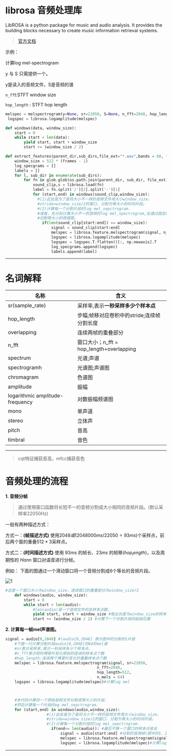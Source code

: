 # librosa 音频处理库

LibROSA is a python package for music and audio analysis. It provides the building blocks necessary to create music information retrieval systems.

> [官方文档](http://librosa.github.io/librosa/)

示例：

计算log mel-spectrogram

 y 与 S 只需提供一个。
 
 y是读入的音频文件，S是音频的谱
 
`n_ff`t:STFT window size

`hop_length` : STFT hop length

```python
melspec = melspectrogram(y=None, sr=22050, S=None, n_fft=2048, hop_length=512, power=2.0, **kwargs):
 logspec = librosa.logamplitude(melspec)

```

```python
def windows(data, window_size):
    start = 0
    while start < len(data):
        yield start, start + window_size
        start += (window_size / 2)

def extract_features(parent_dir,sub_dirs,file_ext="*.wav",bands = 60, frames = 41):
    window_size = 512 * (frames - 1)
    log_specgrams = []
    labels = []
    for l, sub_dir in enumerate(sub_dirs):
        for fn in glob.glob(os.path.join(parent_dir, sub_dir, file_ext)): 
            sound_clip,s = librosa.load(fn)
            label = fn.split('/')[2].split('-')[1]
            for (start,end) in windows(sound_clip,window_size):
              #(1)此处是为了是将大小不一样的音频文件用大小window_size，
              #stride=window_size/2的窗口，分割为等大小的时间片段。
              #(2)计算每一个分割片段的log mel_sepctrogram.
              #或者，先分别计算大小不一的音频的log mel_spectrogram,在通过固定的窗口，
              #切割等大小的频谱图。
                if(len(sound_clip[start:end]) == window_size):
                    signal = sound_clip[start:end]
                    melspec = librosa.feature.melspectrogram(signal, n_mels = bands)
                    logspec = librosa.logamplitude(melspec)
                    logspec = logspec.T.flatten()[:, np.newaxis].T
                    log_specgrams.append(logspec)
                    labels.append(label)
```

----------
# 名词解释
名称|含义| 
  --- |--- | 
 sr(sample\_rate)|采样率,表示**一秒采样多少个样本点** | 
 hop_length|步幅;帧移对应卷积中的stride;连续帧分割长度 | 
 overlapping|连续两帧的重叠部分 | 
 n\_fft|窗口大小；n_fft = hop_length+overlapping | 
 spectrum|光谱;声谱 | 
 spectrogramh|光谱图;声谱图 | 
 chromagram|色谱图 | 
 amplitude|振幅 | 
 logarithmic amplitude-frequency|对数振幅频谱图 | 
 mono|单声道 | 
 stereo|立体声 | 
 pitch|音高 | 
 timbral|音色 | 
 

----------

> cqt特征捕获音高，mfcc捕获音色

# 音频处理的流程

**1. 音频分帧**

> 通过使用窗口函数将长短不一的音频分割成大小相同的音频片段。(默认采样率22050Hz)

一般有两种描述方式：

方式一：**(帧描述方式)**
使用$2048或(2048000ms/22050=93ms)$个采样点，前后两个窗的重叠$512*3$采样点。

方式二：**(时间描述方式)**
使用 $93ms$ 的帧长、$23ms$ 的帧移$(hop_length)$，以及周期性的 $Hann$ 窗口对语音进行分帧。

例如：
下面的图通过一个滑动窗口将一个音频分割成6个等长的音频片段。

![1](https://leanote.com/api/file/getImage?fileId=5b63f480ab644107280014a3)

```python
#这是一个窗口大小为window_size，连续窗口的重叠部分为window_size/2
    def windows(audio, window_size):
        start = 0
        while start < len(audio):
            #len(audio)是一个音频文件的总样本点数。
            yield start, start + window_size #取出长度为window_size的样本点下标索引
            start += (window_size / 2) #计算下一个分割片段的起始位置    
```

**2. 计算每一帧mel声谱图。**

```python
signal = audio[0,2048] #(audio[0,2048] 表示图中的分割的1片段
    #下面一行计算分割片段audio[0,2048]的64阶mel谱
    #sr表示采样率,表示一秒采样多少个样本点。
    #n_fft表示短时傅里叶变化用到的连续的样本点个数
    #hop_length:连续两个傅里叶变化的重叠样本点个数
    melspec = librosa.feature.melspectrogram(signal, sr=22050,
                                        n_fft=2048, 
                                        hop_length=512, 
                                        n_mels = 64) 
    logspec = librosa.logamplitude(melspec)#计算log mel



    #本代码计算将一个原始音频文件分割成等大小的片段，
    #然后计算每一个片段的og mel_sepctrogram.
    for (start,end) in windows(audio,window_size):
                  #(1)此处是为了是将大小不一样的音频文件用大小window_size，
                  #stride=window_size/2的窗口，分割为等大小的时间片段。
                  #(2)计算每一个分割片段的log mel_sepctrogram.
                    if(end<= len(audio)): #最后不够一个窗口的样本点舍去
                        signal = audio[start:end] #分割的音频帧(图中的1，2，3，4，5，6)
                        melspec = librosa.feature.melspectrogram(signal, n_mels = 64) #计算每个分割片段的mel谱
                        logspec = librosa.logamplitude(melspec)#计算log mel 谱
```

----------
